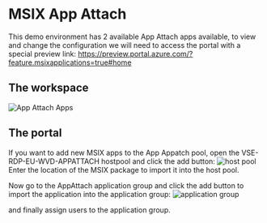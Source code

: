 
# MSIX App Attach

This demo environment has 2 available App Attach apps available, to view and change the configuration we will need to access the portal with a special preview link: <https://preview.portal.azure.com/?feature.msixapplications=true#home>

## The workspace

![App Attach Apps](https://chlams.blob.core.windows.net/public/reddogproductions/pics/wvd/appattachapps.png)

## The portal

If you want to add new MSIX apps to the App Appatch pool, open the VSE-RDP-EU-WVD-APPATTACH hostpool and click the add button:
![host pool](https://chlams.blob.core.windows.net/public/reddogproductions/pics/wvd/appattachhostpool.png)
Enter the location of the MSIX package to import it into the host pool.

Now go to the AppAttach application group and click the add button to import the application into the application group:
![application group](https://chlams.blob.core.windows.net/public/reddogproductions/pics/wvd/appattachappgroup.png)

and finally assign users to the application group.
